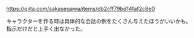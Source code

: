 https://qiita.com/sakasegawa/items/db2cff79bd14faf2c8e0

キャラクターを作る時は具体的な会話の例をたくさん与えたほうがいいかも。
指示だけだと上手く出なかった。
